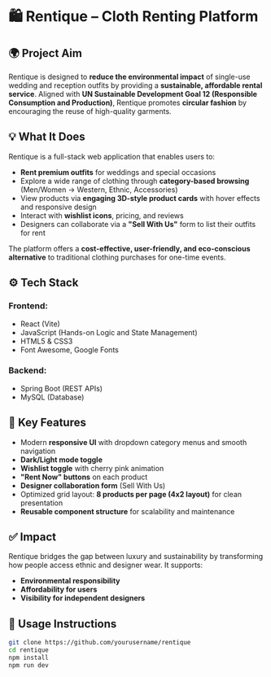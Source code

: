 # 🛍️ Rentique – Cloth Renting Platform

## 🌍 Project Aim
Rentique is designed to **reduce the environmental impact** of single-use wedding and reception outfits by providing a **sustainable, affordable rental service**. Aligned with **UN Sustainable Development Goal 12 (Responsible Consumption and Production)**, Rentique promotes **circular fashion** by encouraging the reuse of high-quality garments.

## 💡 What It Does
Rentique is a full-stack web application that enables users to:

- **Rent premium outfits** for weddings and special occasions
- Explore a wide range of clothing through **category-based browsing** (Men/Women → Western, Ethnic, Accessories)
- View products via **engaging 3D-style product cards** with hover effects and responsive design
- Interact with **wishlist icons**, pricing, and reviews
- Designers can collaborate via a **"Sell With Us"** form to list their outfits for rent

The platform offers a **cost-effective, user-friendly, and eco-conscious alternative** to traditional clothing purchases for one-time events.

## ⚙️ Tech Stack

### Frontend:
- React (Vite)
- JavaScript (Hands-on Logic and State Management)
- HTML5 & CSS3
- Font Awesome, Google Fonts

### Backend:
- Spring Boot (REST APIs)
- MySQL (Database)

## 🚀 Key Features
- Modern **responsive UI** with dropdown category menus and smooth navigation
- **Dark/Light mode toggle**
- **Wishlist toggle** with cherry pink animation
- **"Rent Now" buttons** on each product
- **Designer collaboration form** (Sell With Us)
- Optimized grid layout: **8 products per page (4x2 layout)** for clean presentation
- **Reusable component structure** for scalability and maintenance

## ✅ Impact
Rentique bridges the gap between luxury and sustainability by transforming how people access ethnic and designer wear. It supports:
- **Environmental responsibility**
- **Affordability for users**
- **Visibility for independent designers**

## 📎 Usage Instructions
```bash
git clone https://github.com/yourusername/rentique
cd rentique
npm install
npm run dev
